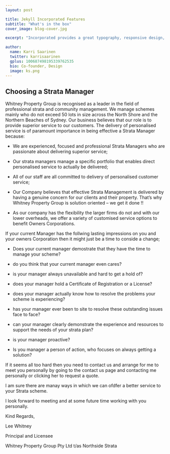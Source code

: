 ```yaml
---
layout: post

title: Jekyll Incorporated Features
subtitle: "What's in the box"
cover_image: blog-cover.jpg

excerpt: "Incorporated provides a great typography, responsive design, author details, semantic markup and more."

author:
  name: Karri Saarinen
  twitter: karrisaarinen
  gplus: 100687498195339762535 
  bio: Co-founder, Design
  image: ks.png
---
```


## Choosing a Strata Manager ##

Whitney Property Group is recognised as a leader in the field of professional strata and community management. We manage schemes mainly who do not exceed 50 lots in size across the North Shore and the Northern Beaches of Sydney. Our business believes that our role is to provide superior service to our customers. The delivery of personalised service is of paramount importance in being effective a Strata Manager  because:   


- We are experienced, focused and professional Strata Managers who are passionate about delivering superior service;

- Our strata managers manage a specific portfolio that enables direct personalised service to actually be delivered;

- All of our staff are all committed to delivery of personalised customer service;

- Our Company believes that effective Strata Management is delivered by having a genuine concern for our clients and their property. That’s why Whitney Property Group is solution oriented – we get it done !!

- As our company has the flexibility the larger firms do not and with our lower overheads, we offer a variety of customised service options to benefit Owners Corporations.

If your current Manager has the follwing lasting impressions on you and your owners Corporation then it might just be a time to conside a change;



- Does your current manager demostrate that they have the time to manage your scheme?



- do you think that your current manager even cares?



- is your manager  always unavailable and hard to get a hold of?



- does your manager hold a Certificate of Registration or a License?



- does your manager  actually know how to resolve the problems your scheme is experiencing?



- has your manager ever been to site to resolve these outstanding issues face to face?



- can your manager clearly demonstrate the experience and resources to support the needs of your strata plan?



- is your manager proactive?



- Is you manager a person of action, who focuses on always getting a solution?

If it seems all too hard then you need to contact us and arrange for me to meet you personally by going to the contact us page and contacting me personally or clicking her to request a quote.

I am sure there are manay ways in which we can ofdfer a better service to your Strata scheme.

I look forward to meeting and at some future time working with you personally.

Kind Regards,

Lee Whitney

Principal and Licensee

Whitney Property Group Pty Ltd t/as Northside Strata
